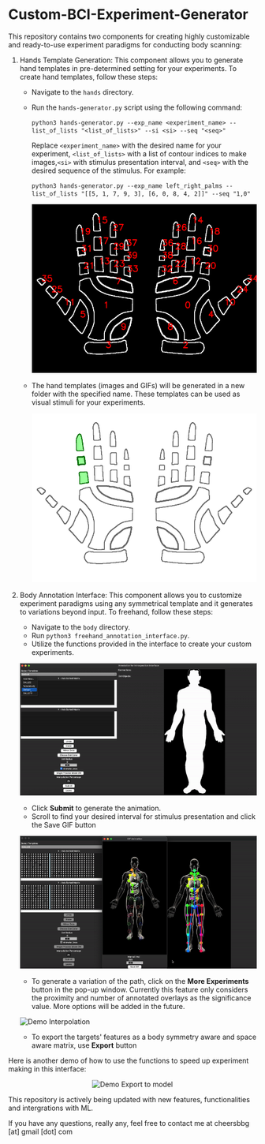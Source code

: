# Custom-BCI-Experiment-Generator

This repository contains two components for creating highly customizable and ready-to-use experiment paradigms for conducting body scanning:

1. Hands Template Generation: This component allows you to generate hand templates in pre-determined setting for your experiments. To create hand templates, follow these steps:
    - Navigate to the `hands` directory.
    - Run the `hands-generator.py` script using the following command:
      ```
      python3 hands-generator.py --exp_name <experiment_name> --list_of_lists "<list_of_lists>" --si <si> --seq "<seq>"
      ```
      Replace `<experiment_name>` with the desired name for your experiment, `<list_of_lists>` with a list of contour indices to make images,`<si>` with stimulus presentation interval, and `<seq>` with the desired sequence of the stimulus. For example:
      ```
      python3 hands-generator.py --exp_name left_right_palms --list_of_lists "[[5, 1, 7, 9, 3], [6, 0, 8, 4, 2]]" --seq "1,0"
      ```

      ![Hands Indices](https://github.com/Cheersbbg/Custom-BCI-Experiment-Generator/blob/main/hand-contours-labels.png)

    - The hand templates (images and GIFs) will be generated in a new folder with the specified name. These templates can be used as visual stimuli for your experiments.

      ![Demo Gif](https://github.com/Cheersbbg/Custom-BCI-Experiment-Generator/blob/main/hands/SingleFinger/SingleFinger%5B1%2C%206%2C%209%2C%207%2C%204%2C%205%2C%207%2C%202%2C%209%2C%200%5D.gif)


2. Body Annotation Interface: This component allows you to customize experiment paradigms using any symmetrical template and it generates to variations beyond input. To freehand, follow these steps:
    - Navigate to the `body` directory.
    - Run `python3 freehand_annotation_interface.py`.
    - Utilize the functions provided in the interface to create your custom experiments.

    ![Demo Interface](https://github.com/Cheersbbg/Custom-BCI-Experiment-Generator/blob/main/demo-interface.gif)

    - Click **Submit** to generate the animation.
    - Scroll to find your desired interval for stimulus presentation and click the Save GIF button 

    ![Demo Animation](https://github.com/Cheersbbg/Custom-BCI-Experiment-Generator/blob/main/demo-animation.gif)

    - To generate a variation of the path, click on the **More Experiments** button in the pop-up window. Currently this feature only considers the proximity and number of annotated overlays as the significance value. More options will be added in the future.

    ![Demo Interpolation](https://github.com/Cheersbbg/Custom-BCI-Experiment-Generator/blob/main/demo-interpolation.gif)

    - To export the targets' features as a body symmetry aware and space aware matrix, use **Export** button 

Here is another demo of how to use the functions to speed up experiment making in this interface:

<p align="center">
  <img src="https://github.com/Cheersbbg/Custom-BCI-Experiment-Generator/blob/main/demo-export_matrix.gif" alt="Demo Export to model">
</p>

This repository is actively being updated with new features, functionalities and intergrations with ML.

If you have any questions, really any, feel free to contact me at cheersbbg [at] gmail [dot] com